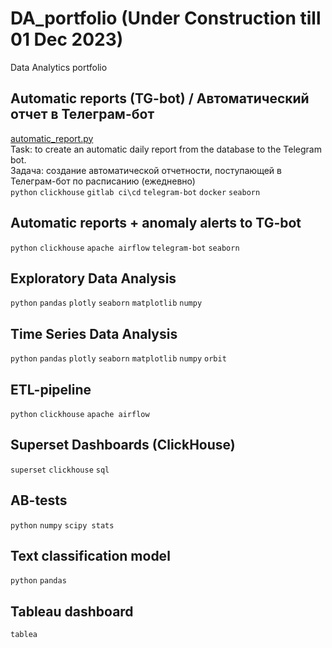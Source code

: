 # DA_portfolio (Under Construction till 01 Dec 2023)
Data Analytics portfolio

## Automatic reports (TG-bot) / Автоматический отчет в Телеграм-бот 
[automatic_report.py](https://github.com/annapavlovads/DA_portfolio/edit/main/README.md) <br>
Task: to create an automatic daily report from the database to the Telegram bot. <br>
Задача: создание автоматической отчетности, поступающей в Телеграм-бот по расписанию (ежедневно) <br>
`python` `clickhouse` `gitlab ci\cd` `telegram-bot` `docker` `seaborn`

## Automatic reports + anomaly alerts to TG-bot
`python` `clickhouse` `apache airflow` `telegram-bot` `seaborn`

## Exploratory Data Analysis
`python` `pandas` `plotly` `seaborn` `matplotlib` `numpy`

## Time Series Data Analysis
`python` `pandas` `plotly` `seaborn` `matplotlib` `numpy` `orbit` 

## ETL-pipeline
`python` `clickhouse` `apache airflow` 

## Superset Dashboards (ClickHouse)
`superset` `clickhouse` `sql` 

## AB-tests
`python` `numpy` `scipy stats` 

## Text classification model 
`python` `pandas` 

## Tableau dashboard 
`tablea`


